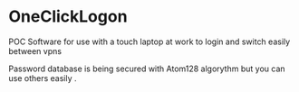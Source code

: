 # OneClickLogon
 POC Software for use with a touch laptop at work to login and switch easily between vpns 
 
 Password database is being secured with Atom128 algorythm but you can use others easily .
 
